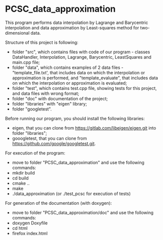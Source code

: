 # PCSC_data_approximation
This program performs data interpolation by Lagrange and Barycentric interpolation and data approximation by Least-squares method for two-dimensional data.

Structure of this project is following:
- folder "src", which contains files with code of our program - classes DataHandler, Interpolation, Lagrange, Barycentric, LeastSquares and main.cpp file;
- folder "data", which contains examples of 2 data files - "template_file.txt', that includes data on which the interpolation or approximation is performed, and "template_evaluate", that includes data on which the interpolation or approximation is evaluated;
- folder "test", which contains test.cpp file, showing tests for this project, and data files with wrong format;
- folder "doc" with documentation of the project;
- folder "libraries" with "eigen" library;
- folder "googletest".

Before running our program, you should install the following libraries:
- eigen, that you can clone from https://gitlab.com/libeigen/eigen.git into folder "libraries";
- gooogletest, that you can clone from https://github.com/google/googletest.git.

For execution of the program:
- move to folder "PCSC_data_approximation" and use the following commands:
- mkdir build
- cd build
- cmake ..
- make
- ./data_approximation  (or  ./test_pcsc for execution of tests)

For generation of the documentation (with doxygen):
- move to folder "PCSC_data_approximation/doc" and use the following commands:
- doxygen Doxyfile
- cd html
- firefox index.html
